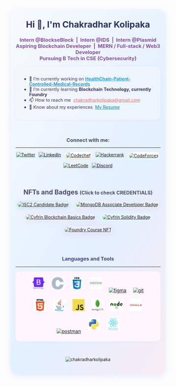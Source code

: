 <!-- Colorful Profile README for Chakradhar Kolipaka -->

<!-- Stylish background and container using HTML/CSS (works in GitHub README) -->
<div align="center" style="
  background: linear-gradient(120deg, #f7fafc 0%, #e3f0ff 60%, #f8ecf5 100%);
  padding: 32px 16px 32px 16px;
  border-radius: 22px;
  margin: 0 0 32px 0;
  box-shadow: 0 4px 22px #7fa6f333;
">

<h1 style="color:#2d3169; margin-top:0;">Hi 👋, I'm Chakradhar Kolipaka</h1>
<h3 style="color:#884fa7; margin-bottom:16px;">Intern @BlockseBlock &nbsp;|&nbsp; Intern @IDS &nbsp;|&nbsp; Intern @Plasmid <br>
Aspiring Blockchain Developer &nbsp;|&nbsp; MERN / Full-stack / Web3 Developer <br>
Pursuing B Tech in CSE (Cybersecurity)
</h3>

<div style="max-width:580px; margin:0 auto; text-align:left; background:#f4f8fc88; border-radius:14px; padding:18px 20px; box-shadow:0 1px 7px #e5bafc44; margin-bottom:16px;">
<ul style="list-style:square; color:#3b3564; font-size:1.03em;">
  <li>🔭 I’m currently working on <a href="https://github.com/Chakradharkolipaka/HealthChain-Patient-Controlled-Medical-Records" target="_blank" style="color:#1c92d2;font-weight:600;">HealthChain-Patient-Controlled-Medical-Records</a></li>
  <li>🌱 I’m currently learning <b>Blockchain Technology, currently Foundry</b></li>
  <li>📫 How to reach me&nbsp;
    <a href="mailto:chakradharkolipaka@gmail.com" style="color:#f16e6e;">chakradharkolipaka@gmail.com</a>
  </li>
  <li>📄 Know about my experiences&nbsp;
    <a href="https://drive.google.com/file/d/1yfxAW14L2ohw4HSHFoEN07_pJL0QocM3/view?usp=drive_link" target="_blank" style="color:#008ca0;">My Resume</a>
  </li>
</ul>
</div>
<br>
<!-- Social links row -->
<h3 align="center" style="margin-bottom:8px; color:#494962;">Connect with me:</h3> <hr>
<div style="display:flex;justify-content:center;gap:12px;margin-bottom:20px;flex-wrap:wrap;">
  <a href="https://twitter.com/chakradhar__k" target="_blank">
    <img src="https://raw.githubusercontent.com/rahuldkjain/github-profile-readme-generator/master/src/images/icons/Social/twitter.svg" alt="Twitter" width="36" style="filter:drop-shadow(0 2px 4px #aaf2e7cc);" />
  </a>
  <a href="https://linkedin.com/in/chakradhar-kolipaka-70367328b" target="_blank">
    <img src="https://raw.githubusercontent.com/rahuldkjain/github-profile-readme-generator/master/src/images/icons/Social/linked-in-alt.svg" alt="LinkedIn" width="36" style="filter:drop-shadow(0 2px 4px #a9c1fccc);" />
  </a>
  <a href="https://www.codechef.com/users/chakradhar321" target="_blank">
    <img src="https://cdn.jsdelivr.net/npm/simple-icons@3.1.0/icons/codechef.svg" alt="Codechef" width="36" style="background:#ffff;border-radius:12px;padding:2px 4px;box-shadow:0 2px 2px #f2deb2ee;" />
  </a>
  <a href="https://www.hackerrank.com/chakradhar32123" target="_blank">
    <img src="https://raw.githubusercontent.com/rahuldkjain/github-profile-readme-generator/master/src/images/icons/Social/hackerrank.svg" alt="Hackerrank" width="36" style="filter:drop-shadow(0 2px 4px #c9fceb77);" />
  </a>
  <a href="https://codeforces.com/profile/chakradhar32123" target="_blank">
    <img src="https://raw.githubusercontent.com/rahuldkjain/github-profile-readme-generator/master/src/images/icons/Social/codeforces.svg" alt="CodeForces" width="36" style="background:#fffd;border-radius:12px;padding:3px 4px;box-shadow:0 2px 2px #c8faf8cc;" />
  </a>
  <a href="https://www.leetcode.com/chakradhar_kolipaka" target="_blank">
    <img src="https://raw.githubusercontent.com/rahuldkjain/github-profile-readme-generator/master/src/images/icons/Social/leet-code.svg" alt="LeetCode" width="36" style="filter:drop-shadow(0 2px 4px #ecebe1dd);" />
  </a>
  <a href="https://discord.gg/chakradharkolipaka_08395" target="_blank">
    <img src="https://raw.githubusercontent.com/rahuldkjain/github-profile-readme-generator/master/src/images/icons/Social/discord.svg" alt="Discord" width="36" style="filter:drop-shadow(0 2px 4px #c7bfffcc);" />
  </a>
</div>
<br>
<!-- Badges row with effects and box shadows on hover -->
<h2 style="color:#4d4a73;margin-bottom:10px;">NFTs and Badges <span style="font-size:0.76em;">(Click to check CREDENTIALS)</span></h2>
<div style="
  display: flex; 
  align-items: center; 
  gap: 18px;
  flex-wrap: wrap;
  justify-content: center;
  margin: 16px 0 24px 0;
">
  <a href="https://www.credly.com/badges/5e6ac8f4-2d07-47fc-b576-07104beb3259/public_url" target="_blank" style="transition:0.2s;box-shadow:0 3px 14px #e1d9fc33;border-radius:18px;">
    <img src="https://images.credly.com/size/220x220/images/9180921d-4a13-429e-9357-6f9706a554f0/image.png"
     width="90" alt="ISC2 Candidate Badge"
     style="border-radius:18px;border:3px solid #d8e8ff;box-shadow:0 3px 12px #65b6ed22;transition:0.21s;">
  </a>
  <a href="https://www.credly.com/badges/84573511-8090-4f55-bf11-ba7eea1b4979/public_url" target="_blank" style="transition:0.2s;box-shadow:0 3px 14px #e1d9fc33;border-radius:18px;">
    <img src="https://images.credly.com/size/220x220/images/650ebdbe-d526-4b47-b186-c1ab516b5a7c/image.png"
     width="90" alt="MongoDB Associate Developer Badge"
     style="border-radius:18px;border:3px solid #f3f0ff;box-shadow:0 3px 12px #f3a4e122;transition:0.21s;">
  </a>
  <a href="https://profiles.cyfrin.io/u/chakradharkolipaka/achievements/blockchain-basics" target="_blank" style="transition:0.2s;box-shadow:0 3px 18px #f8cefd44;border-radius:18px;">
    <img src="https://res.cloudinary.com/droqoz7lg/image/upload/f_auto/q_auto/v1748556702/assets/blockchain-basics-badge.png"
     width="90" alt="Cyfrin Blockchain Basics Badge"
     style="border-radius:18px;border:3px solid #fbe7fd;box-shadow:0 3px 10px #cce8c844;transition:0.21s;">
  </a>
  <a href="https://profiles.cyfrin.io/u/chakradharkolipaka/achievements/solidity" target="_blank" style="transition:0.2s;box-shadow:0 3px 18px #f0f8fd44;border-radius:18px;">
    <img src="https://res.cloudinary.com/droqoz7lg/image/upload/f_auto/q_auto/v1748556702/assets/solidity-101.png"
     width="90" alt="Cyfrin Solidity Badge"
     style="border-radius:18px;border:3px solid #e9fcff;box-shadow:0 3px 12px #c2f3e522;transition:0.24s;">
  </a>
  <a href="https://sepolia.etherscan.io/token/0x76b50696b8effca6ee6da7f6471110f334536321?a=3771" target="_blank" style="transition:0.2s;box-shadow:0 3px 18px #f4b3fc49;border-radius:18px;">
    <img src="https://ipfs.io/ipfs/QmZdPncUtsq71DxVtebbGdCUS28SvrCWoeVigCAdo1CZ5b"
     width="90" alt="Foundry Course NFT"
     style="border-radius:18px;border:3px solid #f7e9ff;box-shadow:0 3px 12px #cce8c844;transition:0.24s;">
  </a>
</div>
<br>

<!-- Languages and tools section, with more spacing and a neat box -->
<h3 align="center" style="margin-top:32px; color:#434390;">Languages and Tools</h3> <hr>
<div style="background:#fff5fc;font-size:1.09em;padding:10px 18px 14px 18px;border-radius:13px;display:inline-block;box-shadow:0 2px 11px #4dd3de11;margin-bottom:16px;">
  <a href="https://getbootstrap.com" target="_blank" rel="noreferrer"><img src="https://raw.githubusercontent.com/devicons/devicon/master/icons/bootstrap/bootstrap-plain-wordmark.svg" alt="bootstrap" width="40" height="40" style="margin:9px;"/></a>
  <a href="https://www.cprogramming.com/" target="_blank" rel="noreferrer"><img src="https://raw.githubusercontent.com/devicons/devicon/master/icons/c/c-original.svg" alt="c" width="40" height="40" style="margin:9px;"/></a>
  <a href="https://www.w3schools.com/css/" target="_blank" rel="noreferrer"><img src="https://raw.githubusercontent.com/devicons/devicon/master/icons/css3/css3-original-wordmark.svg" alt="css3" width="40" height="40" style="margin:9px;"/></a>
  <a href="https://expressjs.com" target="_blank" rel="noreferrer"><img src="https://raw.githubusercontent.com/devicons/devicon/master/icons/express/express-original-wordmark.svg" alt="express" width="40" height="40" style="margin:9px;"/></a>
  <a href="https://www.figma.com/" target="_blank" rel="noreferrer"><img src="https://www.vectorlogo.zone/logos/figma/figma-icon.svg" alt="figma" width="40" height="40" style="margin:9px;"/></a>
  <a href="https://git-scm.com/" target="_blank" rel="noreferrer"><img src="https://www.vectorlogo.zone/logos/git-scm/git-scm-icon.svg" alt="git" width="40" height="40" style="margin:9px;"/></a>
  <a href="https://www.w3.org/html/" target="_blank" rel="noreferrer"><img src="https://raw.githubusercontent.com/devicons/devicon/master/icons/html5/html5-original-wordmark.svg" alt="html5" width="40" height="40" style="margin:9px;"/></a>
  <a href="https://www.java.com" target="_blank" rel="noreferrer"><img src="https://raw.githubusercontent.com/devicons/devicon/master/icons/java/java-original.svg" alt="java" width="40" height="40" style="margin:9px;"/></a>
  <a href="https://developer.mozilla.org/en-US/docs/Web/JavaScript" target="_blank" rel="noreferrer"><img src="https://raw.githubusercontent.com/devicons/devicon/master/icons/javascript/javascript-original.svg" alt="javascript" width="40" height="40" style="margin:9px;"/></a>
  <a href="https://www.mongodb.com/" target="_blank" rel="noreferrer"><img src="https://raw.githubusercontent.com/devicons/devicon/master/icons/mongodb/mongodb-original-wordmark.svg" alt="mongodb" width="40" height="40" style="margin:9px;"/></a>
  <a href="https://nodejs.org" target="_blank" rel="noreferrer"><img src="https://raw.githubusercontent.com/devicons/devicon/master/icons/nodejs/nodejs-original-wordmark.svg" alt="nodejs" width="40" height="40" style="margin:9px;"/></a>
  <a href="https://www.oracle.com/" target="_blank" rel="noreferrer"><img src="https://raw.githubusercontent.com/devicons/devicon/master/icons/oracle/oracle-original.svg" alt="oracle" width="40" height="40" style="margin:9px;"/></a>
  <a href="https://postman.com" target="_blank" rel="noreferrer"><img src="https://www.vectorlogo.zone/logos/getpostman/getpostman-icon.svg" alt="postman" width="40" height="40" style="margin:9px;"/></a>
  <a href="https://www.python.org" target="_blank" rel="noreferrer"><img src="https://raw.githubusercontent.com/devicons/devicon/master/icons/python/python-original.svg" alt="python" width="40" height="40" style="margin:9px;"/></a>
  <a href="https://reactjs.org/" target="_blank" rel="noreferrer"><img src="https://raw.githubusercontent.com/devicons/devicon/master/icons/react/react-original-wordmark.svg" alt="react" width="40" height="40" style="margin:9px;"/></a>
</div>
<br>
<!-- Top languages box -->
<p style="margin:32px auto 10px auto;">
  <img align="center" src="https://github-readme-stats.vercel.app/api/top-langs?username=chakradharkolipaka&show_icons=true&locale=en&layout=compact" alt="chakradharkolipaka" style="margin:0 auto;"/>
</p>
</div>

<!--
**Chakradharkolipaka/Chakradharkolipaka** is a ✨ _special_ ✨ repository because its `README.md` (this file) appears on your GitHub profile.
-->
